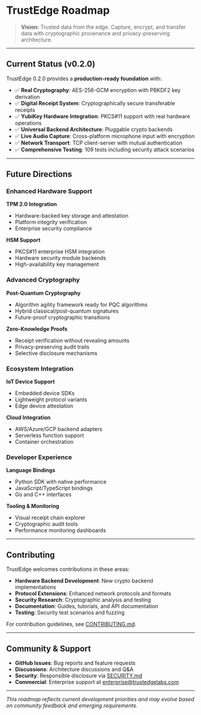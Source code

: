 <!--
Copyright (c) 2025 TRUSTEDGE LABS LLC
MPL-2.0: https://mozilla.org/MPL/2.0/
Project: trustedge — Privacy and trust at the edge.
GitHub: https://github.com/TrustEdge-Labs/trustedge
-->

# TrustEdge Roadmap

> **Vision:** Trusted data from the edge. Capture, encrypt, and transfer data with cryptographic provenance and privacy-preserving architecture.

---

## Current Status (v0.2.0)

TrustEdge 0.2.0 provides a **production-ready foundation** with:

- ✅ **Real Cryptography**: AES-256-GCM encryption with PBKDF2 key derivation
- ✅ **Digital Receipt System**: Cryptographically secure transferable receipts
- ✅ **YubiKey Hardware Integration**: PKCS#11 support with real hardware operations
- ✅ **Universal Backend Architecture**: Pluggable crypto backends
- ✅ **Live Audio Capture**: Cross-platform microphone input with encryption
- ✅ **Network Transport**: TCP client-server with mutual authentication
- ✅ **Comprehensive Testing**: 109 tests including security attack scenarios

---

## Future Directions

### Enhanced Hardware Support

**TPM 2.0 Integration**
- Hardware-backed key storage and attestation
- Platform integrity verification
- Enterprise security compliance

**HSM Support**
- PKCS#11 enterprise HSM integration
- Hardware security module backends
- High-availability key management

### Advanced Cryptography

**Post-Quantum Cryptography**
- Algorithm agility framework ready for PQC algorithms
- Hybrid classical/post-quantum signatures
- Future-proof cryptographic transitions

**Zero-Knowledge Proofs**
- Receipt verification without revealing amounts
- Privacy-preserving audit trails
- Selective disclosure mechanisms

### Ecosystem Integration

**IoT Device Support**
- Embedded device SDKs
- Lightweight protocol variants
- Edge device attestation

**Cloud Integration**
- AWS/Azure/GCP backend adapters
- Serverless function support
- Container orchestration

### Developer Experience

**Language Bindings**
- Python SDK with native performance
- JavaScript/TypeScript bindings
- Go and C++ interfaces

**Tooling & Monitoring**
- Visual receipt chain explorer
- Cryptographic audit tools
- Performance monitoring dashboards

---

## Contributing

TrustEdge welcomes contributions in these areas:

- **Hardware Backend Development**: New crypto backend implementations
- **Protocol Extensions**: Enhanced network protocols and formats
- **Security Research**: Cryptographic analysis and testing
- **Documentation**: Guides, tutorials, and API documentation
- **Testing**: Security test scenarios and fuzzing

For contribution guidelines, see [CONTRIBUTING.md](../CONTRIBUTING.md).

---

## Community & Support

- **GitHub Issues**: Bug reports and feature requests
- **Discussions**: Architecture discussions and Q&A
- **Security**: Responsible disclosure via [SECURITY.md](../SECURITY.md)
- **Commercial**: Enterprise support at [enterprise@trustedgelabs.com](mailto:enterprise@trustedgelabs.com)

---

*This roadmap reflects current development priorities and may evolve based on community feedback and emerging requirements.*